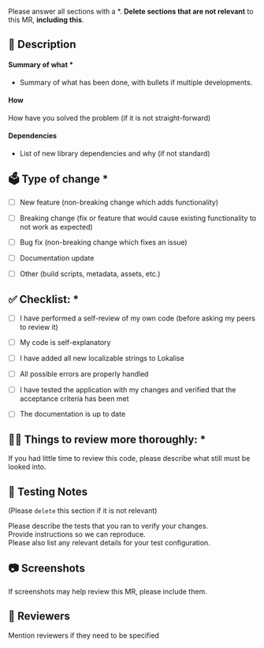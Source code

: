 Please answer all sections with a *. **Delete sections that are not relevant** to this MR, **including this**.  
  
  
## 🚀 Description  
#### Summary of what *  

- Summary of what has been done, with bullets if multiple developments.  

#### How  
How have you solved the problem (if it is not straight-forward) 

#### Dependencies  
- List of new library dependencies and why (if not standard)  


## 🗳 Type of change * 

- [ ] New feature (non-breaking change which adds functionality)  
- [ ] Breaking change (fix or feature that would cause existing functionality to not work as expected)  
- [ ] Bug fix (non-breaking change which fixes an issue)  
- [ ] Documentation update  
- [ ] Other (build scripts, metadata, assets, etc.)  


## ✅ Checklist: *  

- [ ] I have performed a self-review of my own code (before asking my peers to review it)  
- [ ] My code is self-explanatory  
- [ ] I have added all new localizable strings to Lokalise  
- [ ] All possible errors are properly handled  
- [ ] I have tested the application with my changes and verified that the acceptance criteria has been met  
- [ ] The documentation is up to date  


## 🕵️‍♂️ Things to review more thoroughly: *  

If you had little time to review this code, please describe what still must be looked into.   


## 🔎 Testing Notes  

(Please `delete` this section if it is not relevant)  

Please describe the tests that you ran to verify your changes.  
Provide instructions so we can reproduce.  
Please also list any relevant details for your test configuration.  

## 📷 Screenshots  
If screenshots may help review this MR, please include them.

## 👀 Reviewers  
Mention reviewers if they need to be specified  
